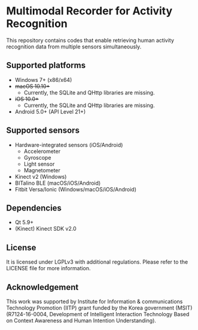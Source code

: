 # Multimodal Recorder for Activity Recognition

This repository contains codes that enable retrieving human activity recognition data from multiple sensors simultaneously.


## Supported platforms

- Windows 7+ (x86/x64)
- ~~macOS 10.10+~~
  - Currently, the SQLite and QHttp libraries are missing.
- ~~iOS 10.0+~~
  - Currently, the SQLite and QHttp libraries are missing.
- Android 5.0+ (API Level 21+)


## Supported sensors

- Hardware-integrated sensors (iOS/Android)
  - Accelerometer
  - Gyroscope
  - Light sensor
  - Magnetometer
- Kinect v2 (Windows)
- BITalino BLE (macOS/iOS/Android)
- Fitbit Versa/Ionic (Windows/macOS/iOS/Android)


## Dependencies

- Qt 5.9+
- (Kinect) Kinect SDK v2.0


## License

It is licensed under LGPLv3 with additional regulations. Please refer to the LICENSE file for more information.


## Acknowledgement

This work was supported by Institute for Information & communications Technology Promotion (IITP) grant funded by the Korea government (MSIT) (R7124-16-0004, Development of Intelligent Interaction Technology Based on Context Awareness and Human Intention Understanding).
